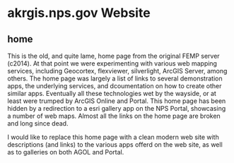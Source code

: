 akrgis.nps.gov Website
======================

## home

This is the old, and quite lame, home page from the original FEMP
server (c2014).  At that point we were experimenting with various
web mapping services, including Geocortex, flexviewer, silverlight,
ArcGIS Server, among others.  The home page was
largely a list of links to several demonstration apps, the
underlying services, and dcoumentation on how to create other
similar apps. Eventually all these technologies wet by the
wayside, or at least were trumped by ArcGIS Online and Portal.
This home page has been hidden by a redirection to a esri gallery
app on the NPS Portal, showcasing a number of web maps.  Almost all
the links on the home page are broken and long since dead.

I would like to replace this home page with a clean modern
web site with descriptions (and links) to the various apps
offerd on the web site, as well as to galleries on both AGOL
and Portal.
